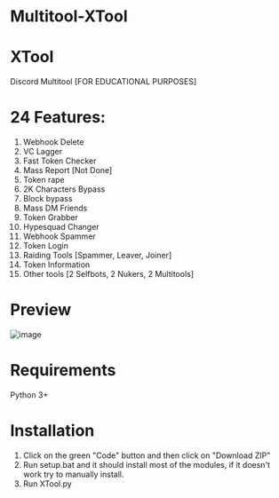 # Multitool-XTool
# XTool
Discord Multitool [FOR EDUCATIONAL PURPOSES]


# 24 Features:


1. Webhook Delete
2. VC Lagger
3. Fast Token Checker
4. Mass Report [Not Done]
5. Token rape
6. 2K Characters Bypass
7. Block bypass
8. Mass DM Friends
9. Token Grabber
10. Hypesquad Changer
11. Webhook Spammer
12. Token Login
13. Raiding Tools [Spammer, Leaver, Joiner]
14. Token Information
15. Other tools [2 Selfbots, 2 Nukers, 2 Multitools]


# Preview

![image](https://user-images.githubusercontent.com/68393764/140603967-366f9b2e-cc17-4fdb-b468-068587031134.png)


# Requirements
Python 3+


# Installation
1. Click on the green "Code" button and then click on "Download ZIP"
2. Run setup.bat and it should install most of the modules, if it doesn't work try to manually install.
3. Run XTool.py


